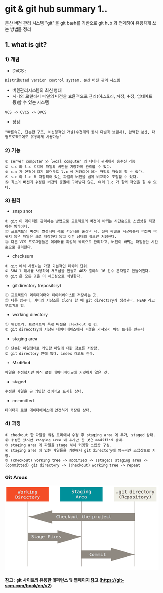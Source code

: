 # git & git hub summary 1..
분산 버전 관리 시스템 "git" 을 git bash를 기반으로 git hub 과 연계하여  유용하게 쓰는 방법들 정리

## 1. what is git?

### 1) 개념   
- DVCS : 
```
Distributed version control system, 분산 버전 관리 시스템
```
- 버전관리시스템의 최신 형태
- 서버와 로컬에서 파일의 버전을 효율적으로 관리(히스토리, 저장, 수정, 업데이트 등)할 수 있는 시스템
```
VCS -> CVCS -> DVCS
```
- 장점 
```
"빠른속도, 단순한 구조, 비선형적인 개발(수천개의 동시 다발적 브랜치), 완벽한 분산, 대형프로젝트에도 유용하게 사용가능"
```
### 2) 기능
```
① server computer 와 local computer 의 다대다 관계에서 송수신 가능
② s.c 와 l.c 각각에 파일의 버전을 저장하여 관리할 수 있다.
③ s.c 가 연결이 되지 않더라도 l.c 에 저장되어 있는 파일로 작업을 할 수 있다.
④ s.c 와 l.c 의 저장되어 있는 파일의 버전을 쉽게 비교하여 조정할 수 있다.
⑤ 최초의 버전과 수정된 버전의 충돌에 구애받지 않고, 여러 l.c 가 함께 작업을 할 수 있다.
```
### 3) 원리
- snap shot
```
① git 이 데이터를 관리하는 방법으로 프로젝트의 버전이 바뀌는 시간순으로 스냅샷을 저장하는 방식이다.
② 프로젝트의 버전이 변경되어 새로 저장되는 순간마 다, 전체 파일을 저장하는데 버전이 바뀌지 않은 파일은 새로 저장하지 않고 이전 상태의 링크만 저장한다. 
③ 다른 VCS 프로그램들은 데이터를 파일의 목록으로 관리하고, 버전이 바뀌는 파일들만 시간순으로 관리한다. 
```
- checksum
```
① git 에서 사용하는 가장 기본적인 데이터 단위. 
② SHA-1 해시를 사용하여 체크섬을 만들고 40자 길이의 16 진수 문자열로 만들어진다. 
③ git 은 모든 것을 이 체크섬으로 식별한다.
```
- git directory (repository)
```
① 프로젝트의 메타데이터와 데이터베이스를 저장하는 곳. 
② 다른 컴퓨터, 서버의 저장소를 Clone 할 때 git directory가 생성된다. HEAD 라고 부르기도 함.
```
- working directory
```
① 워킹트리, 프로젝트의 특정 버전을 checkout 한 것. 
② git direcotry에 저장된 데이터베이스에서 파일을 가져와서 워킹 트리를 만든다. 
```
- staging area
```
① 단순한 파일형태로 커밋할 파일에 대한 정보를 저장함. 
② git directory 안에 있다. index 라고도 한다.
```
- Modified
```
파일을 수정했지만 아직 로컬 데이터베이스에 커밋하지 않은 것.
```
- staged
```
수정한 파일을 곧 커밋할 것이라고 표시한 상태.
```
- committed
```
데이터가 로컬 데이터베이스에 안전하게 저장된 상태.
```
### 4) 과정
```
① checkout 한 파일을 워킹 트리에서 수정 후 staging area 에 추가, staged 상태.
② 수정은 했지만 staging area 에 추가안 한 것은 modified 상태.
③ staging area 에 파일을 stage 해서 커밋할 스냅샷 구성.
④ staging area 에 있는 파일들을 커밋해서 git directory에 영구적인 스냅샷으로 저장.
⑤ (checkout) working tree -> modified -> (staged) staging area -> (committed) git directory -> (checkout) working tree -> repeat
```
### Git Areas
![areas](./Image/areas.png)

#### 참고 : git 사이트의 유용한 레퍼런스 및 웹페이지 참고 (https://git-scm.com/book/en/v2)



